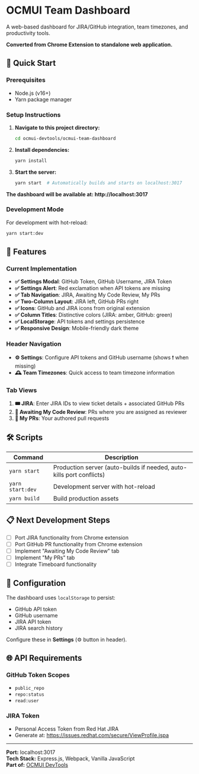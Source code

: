 # OCMUI Team Dashboard

A web-based dashboard for JIRA/GitHub integration, team timezones, and productivity tools.

**Converted from Chrome Extension to standalone web application.**

## 🚀 Quick Start

### Prerequisites
- Node.js (v16+)
- Yarn package manager

### Setup Instructions

1. **Navigate to this project directory:**
   ```bash
   cd ocmui-devtools/ocmui-team-dashboard
   ```

2. **Install dependencies:**
   ```bash
   yarn install
   ```

3. **Start the server:**
   ```bash
   yarn start  # Automatically builds and starts on localhost:3017
   ```

**The dashboard will be available at: http://localhost:3017**

### Development Mode

For development with hot-reload:
```bash
yarn start:dev
```

## 🎯 Features

### Current Implementation
- **✅ Settings Modal**: GitHub Token, GitHub Username, JIRA Token
- **✅ Settings Alert**: Red exclamation when API tokens are missing
- **✅ Tab Navigation**: JIRA, Awaiting My Code Review, My PRs  
- **✅ Two-Column Layout**: JIRA left, GitHub PRs right
- **✅ Icons**: GitHub and JIRA icons from original extension
- **✅ Column Titles**: Distinctive colors (JIRA: amber, GitHub: green)
- **✅ LocalStorage**: API tokens and settings persistence
- **✅ Responsive Design**: Mobile-friendly dark theme

### Header Navigation
- **⚙️ Settings**: Configure API tokens and GitHub username (shows ❗ when missing)
- **🕰️ Team Timezones**: Quick access to team timezone information

### Tab Views
1. **🎟️ JIRA**: Enter JIRA IDs to view ticket details + associated GitHub PRs
2. **📝 Awaiting My Code Review**: PRs where you are assigned as reviewer
3. **🔄 My PRs**: Your authored pull requests

## 🛠️ Scripts

| Command | Description |
|---------|-------------|
| `yarn start` | Production server (auto-builds if needed, auto-kills port conflicts) |
| `yarn start:dev` | Development server with hot-reload |
| `yarn build` | Build production assets |

## 📋 Next Development Steps

- [ ] Port JIRA functionality from Chrome extension
- [ ] Port GitHub PR functionality from Chrome extension  
- [ ] Implement "Awaiting My Code Review" tab
- [ ] Implement "My PRs" tab
- [ ] Integrate Timeboard functionality

## 🔧 Configuration

The dashboard uses `localStorage` to persist:
- GitHub API token
- GitHub username  
- JIRA API token
- JIRA search history

Configure these in **Settings** (⚙️ button in header).

## 🌐 API Requirements

### GitHub Token Scopes
- `public_repo`
- `repo:status` 
- `read:user`

### JIRA Token
- Personal Access Token from Red Hat JIRA
- Generate at: https://issues.redhat.com/secure/ViewProfile.jspa

---

**Port:** localhost:3017  
**Tech Stack:** Express.js, Webpack, Vanilla JavaScript  
**Part of:** [OCMUI DevTools](../README.md)
